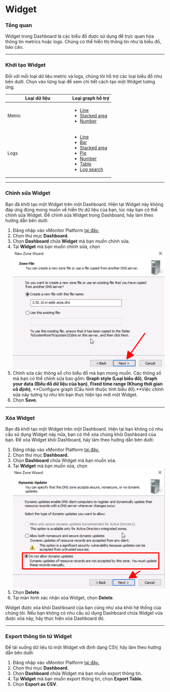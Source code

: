 # Widget

### Tổng quan

Widget trong Dashboard là các biểu đồ được sử dụng để trực quan hóa thông tin metrics hoặc logs. Chúng có thể hiển thị thông tin như là biểu đồ, báo cáo.

***

### Khởi tạo Widget

Đối với mỗi loại dữ liệu metric và logs, chúng tôi hỗ trợ các loại biểu đồ như bên dưới. Chọn vào từng loại để xem chi tiết cách tạo một Widget tương ứng.

<table><thead><tr><th width="191">Loại dữ liệu</th><th>Loại graph hỗ trợ</th></tr></thead><tbody><tr><td>Metric</td><td><ul><li><a href="line.md">Line</a></li><li><a href="stack-area.md">Stacked area</a></li><li><a href="number.md">Number</a></li></ul></td></tr><tr><td>Logs</td><td><ul><li><a href="line.md">Line</a></li><li><a href="bar.md">Bar</a></li><li><a href="stack-area.md">Stacked area</a></li><li><a href="pie.md">Pie</a></li><li><a href="number.md">Number</a></li><li><a href="table.md">Table</a></li><li><a href="log-search.md">Log search</a></li></ul></td></tr></tbody></table>

***

### Chỉnh sửa Widget

Bạn đã khởi tạo một Widget trên một Dashboard. Hiện tại Widget này không đáp ứng đúng mong muốn về hiển thị dữ liệu của bạn, lúc này bạn có thể chỉnh sửa Widget. Để chỉnh sửa Widget trong Dashboard, hãy làm theo hướng dẫn bên dưới:&#x20;

1. Đăng nhập vào vMonitor Platform [tại đây.](https://hcm-3.console.vngcloud.vn/vmonitor)&#x20;
2. Chọn thư mục **Dashboard.**
3. Chọn **Dashboard** chứa **Widget** mà bạn muốn chính sửa.
4. Tại **Widget** mà bạn muốn chỉnh sửa, chọn <img src="../../../../.gitbook/assets/image (53).png" alt="" data-size="line">
5. Chỉnh sửa các thông số cho biểu đồ mà bạn mong muốn. Các thông số mà bạn có thể chỉnh sửa bao gồm: **Graph style (Loại biểu đồ)**, **Graph your data (Biểu đồ dữ liệu của bạn)**, **Fixed time range (Khung thời gian cố định)**, **Configure graph (Cấu hình thuộc tính biểu đồ).**Việc chỉnh sửa này tương tự như khi bạn thực hiện tạo mới một Widget.
6. Chọn **Save.**

***

### Xóa Widget

Bạn đã khởi tạo một Widget trên một Dashboard. Hiện tại bạn không có nhu cầu sử dụng Widget này nữa, bạn có thể xóa chúng khỏi Dashboard của bạn. Để xóa Widget khỏi Dashboard, hãy làm theo hướng dẫn bên dưới:&#x20;

1. Đăng nhập vào vMonitor Platform [tại đây.](https://hcm-3.console.vngcloud.vn/vmonitor)&#x20;
2. Chọn thư mục **Dashboard.**
3. Chọn **Dashboard** chứa Widget mà bạn muốn xóa.
4. Tại **Widget** mà bạn muốn xóa, chọn <img src="../../../../.gitbook/assets/image (54).png" alt="" data-size="line">
5. Chọn **Delete**.
6. Tại màn hình xác nhận xóa Widget, chọn **Delete**.

Widget được xóa khỏi Dashboard của bạn cũng như xóa khỏi hệ thống của chúng tôi. Nếu bạn không có nhu cầu sử dụng Dashboard chứa Widget vừa được xóa này, hãy thực hiện xóa Dashboard đó.

***

### Export thông tin từ Widget

Để tải xuống dữ liệu từ một Widget với định dạng CSV, hãy làm theo hướng dẫn bên dưới:&#x20;

1. Đăng nhập vào vMonitor Platform [tại đây.](https://hcm-3.console.vngcloud.vn/vmonitor)&#x20;
2. Chọn thư mục **Dashboard.**
3. Chọn **Dashboard** chứa Widget mà bạn muốn export thông tin.
4. Tại **Widget** mà bạn muốn export thông tin, chọn **Export Table.**
5. Chọn **Export as CSV**.
